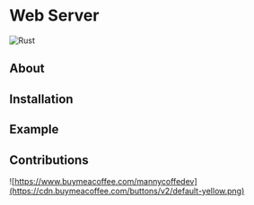 # Web Server

![Rust](https://github.com/Manny-coffee-dev/web-server/workflows/Rust/badge.svg?branch=development)

## About

## Installation

## Example

## Contributions

![https://www.buymeacoffee.com/mannycoffedev](https://cdn.buymeacoffee.com/buttons/v2/default-yellow.png)
